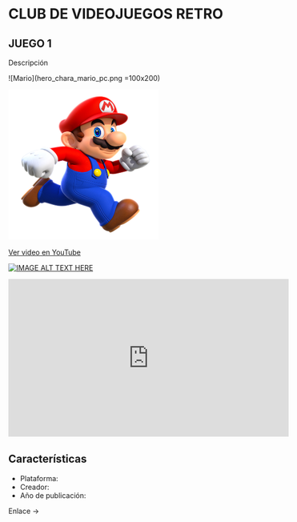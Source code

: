 # CLUB DE VIDEOJUEGOS RETRO

## JUEGO 1

Descripción

![Mario](hero_chara_mario_pc.png =100x200)

<img src="hero_chara_mario_pc.png" alt="Imagen de SuperMario" width="300" height="300">

[Ver video en YouTube](https://www.youtube.com/watch?v=ID_VIDEO)

[![IMAGE ALT TEXT HERE](https://img.youtube.com/vi/sgHDIUxR23E?si=sgHDIUxR23E/0.jpg)](https://www.youtube.com/watch?v=sgHDIUxR23E?si=sgHDIUxR23E)

<iframe width="560" height="315" src="https://www.youtube.com/embed/sgHDIUxR23E?si=0qUFHRNFOB5p0d6B" title="YouTube video player" frameborder="0" allow="accelerometer; autoplay; clipboard-write; encrypted-media; gyroscope; picture-in-picture; web-share" referrerpolicy="strict-origin-when-cross-origin" allowfullscreen></iframe>

## Características
- Plataforma:
- Creador:
- Año de publicación:

Enlace -> 
